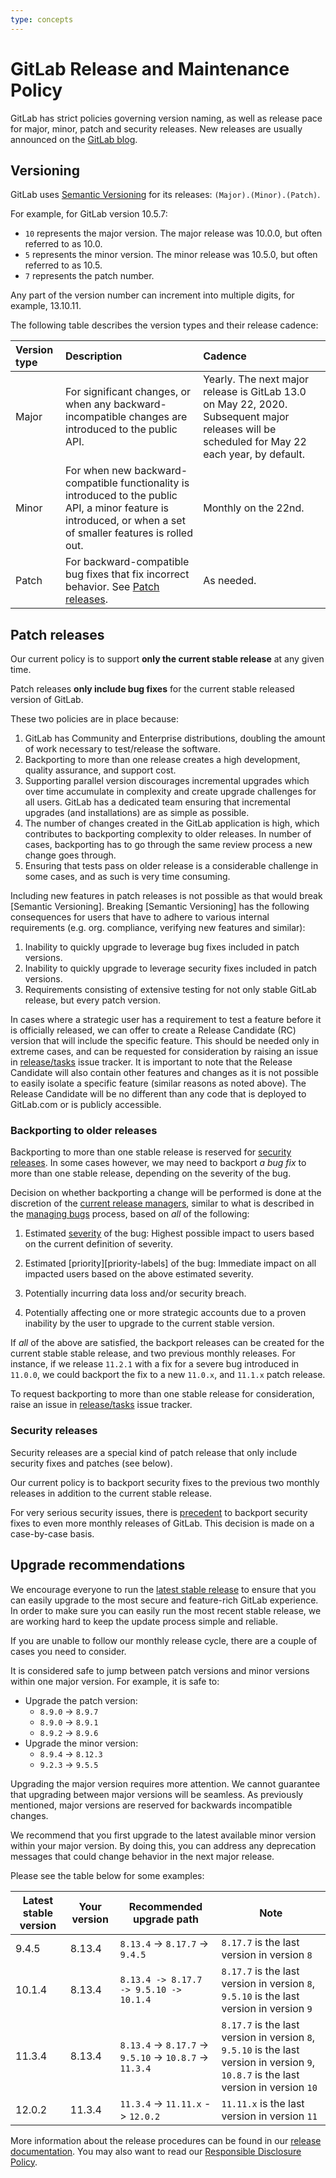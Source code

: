 ```yaml
---
type: concepts
---
```


# GitLab Release and Maintenance Policy

GitLab has strict policies governing version naming, as well as release pace for major, minor,
patch and security releases. New releases are usually announced on the [GitLab blog](https://about.gitlab.com/blog/categories/releases/).

## Versioning

GitLab uses [Semantic Versioning](https://semver.org/) for its releases:
`(Major).(Minor).(Patch)`.

For example, for GitLab version 10.5.7:

- `10` represents the major version. The major release was 10.0.0, but often referred to as 10.0.
- `5` represents the minor version. The minor release was 10.5.0, but often referred to as 10.5.
- `7` represents the patch number.

Any part of the version number can increment into multiple digits, for example, 13.10.11.

The following table describes the version types and their release cadence:

| Version type | Description | Cadence |
|:-------------|:------------|:--------|
| Major        | For significant changes, or when any backward-incompatible changes are introduced to the public API. | Yearly. The next major release is GitLab 13.0 on May 22, 2020. Subsequent major releases will be scheduled for May 22 each year, by default. |
| Minor        | For when new backward-compatible functionality is introduced to the public API, a minor feature is introduced, or when a set of smaller features is rolled out. | Monthly on the 22nd. |
| Patch        | For backward-compatible bug fixes that fix incorrect behavior. See [Patch releases](#patch-releases). | As needed. |

## Patch releases

Our current policy is to support **only the current stable release** at any given time.

Patch releases **only include bug fixes** for the current stable released version of
GitLab.

These two policies are in place because:

1. GitLab has Community and Enterprise distributions, doubling the amount of work
necessary to test/release the software.
1. Backporting to more than one release creates a high development, quality assurance,
and support cost.
1. Supporting parallel version discourages incremental upgrades which over time accumulate in
complexity and create upgrade challenges for all users. GitLab has a dedicated team ensuring that
incremental upgrades (and installations) are as simple as possible.
1. The number of changes created in the GitLab application is high, which contributes to backporting complexity to older releases. In number of cases, backporting has to go through the same
review process a new change goes through.
1. Ensuring that tests pass on older release is a considerable challenge in some cases, and as such is very time consuming.

Including new features in patch releases is not possible as that would break [Semantic Versioning].
Breaking [Semantic Versioning] has the following consequences for users that
have to adhere to various internal requirements (e.g. org. compliance, verifying new features and similar):

1. Inability to quickly upgrade to leverage bug fixes included in patch versions.
1. Inability to quickly upgrade to leverage security fixes included in patch versions.
1. Requirements consisting of extensive testing for not only stable GitLab release, but every patch version.

In cases where a strategic user has a requirement to test a feature before it is
officially released, we can offer to create a Release Candidate (RC) version that will
include the specific feature. This should be needed only in extreme cases, and can be requested for consideration by raising an issue in [release/tasks] issue tracker.
It is important to note that the Release Candidate will also contain other
features and changes as it is not possible to easily isolate a specific feature (similar reasons as noted above). The Release Candidate will be no different than any code that is deployed to GitLab.com or is publicly accessible.

### Backporting to older releases

Backporting to more than one stable release is reserved for [security releases](#security-releases).
In some cases however, we may need to backport *a bug fix* to more than one stable
release, depending on the severity of the bug.

Decision on whether backporting a change will be performed is done at the discretion of the [current release managers][release-managers], similar to what is described in the [managing bugs] process, based on *all* of the following:

1. Estimated [severity][severity-labels] of the bug: Highest possible impact to users based on the current definition of severity.

1. Estimated [priority][priority-labels] of the bug: Immediate impact on all impacted users based on the above estimated severity.

1. Potentially incurring data loss and/or security breach.

1. Potentially affecting one or more strategic accounts due to a proven inability by the user to upgrade to the current stable version.

If *all* of the above are satisfied, the backport releases can be created for
the current stable stable release, and two previous monthly releases.
For instance, if we release `11.2.1` with a fix for a severe bug introduced in
`11.0.0`, we could backport the fix to a new `11.0.x`, and `11.1.x` patch release.

To request backporting to more than one stable release for consideration, raise an issue in [release/tasks] issue tracker.

### Security releases

Security releases are a special kind of patch release that only include security
fixes and patches (see below).

Our current policy is to backport security fixes to the previous two
monthly releases in addition to the current stable release.

For very serious security issues, there is
[precedent](https://about.gitlab.com/blog/2016/05/02/cve-2016-4340-patches/)
to backport security fixes to even more monthly releases of GitLab.
This decision is made on a case-by-case basis.

## Upgrade recommendations

We encourage everyone to run the [latest stable release](https://about.gitlab.com/blog/categories/releases/) to ensure that you can
easily upgrade to the most secure and feature-rich GitLab experience. In order
to make sure you can easily run the most recent stable release, we are working
hard to keep the update process simple and reliable.

If you are unable to follow our monthly release cycle, there are a couple of
cases you need to consider.

It is considered safe to jump between patch versions and minor versions within
one major version. For example, it is safe to:

- Upgrade the patch version:
  - `8.9.0` -> `8.9.7`
  - `8.9.0` -> `8.9.1`
  - `8.9.2` -> `8.9.6`
- Upgrade the minor version:
  - `8.9.4` -> `8.12.3`
  - `9.2.3` -> `9.5.5`

Upgrading the major version requires more attention.
We cannot guarantee that upgrading between major versions will be seamless. As previously mentioned, major versions are reserved for backwards incompatible changes.

We recommend that you first upgrade to the latest available minor version within
your major version. By doing this, you can address any deprecation messages
that could change behavior in the next major release.

Please see the table below for some examples:

| Latest stable version | Your version | Recommended upgrade path | Note |
| --------------------- | ------------ | ------------------------ | ---- |
| 9.4.5                 | 8.13.4       | `8.13.4` -> `8.17.7` -> `9.4.5`                          | `8.17.7` is the last version in version `8` |
| 10.1.4                | 8.13.4       | `8.13.4 -> 8.17.7 -> 9.5.10 -> 10.1.4`                   | `8.17.7` is the last version in version `8`, `9.5.10` is the last version in version `9` |
| 11.3.4                | 8.13.4       | `8.13.4` -> `8.17.7` -> `9.5.10` -> `10.8.7` -> `11.3.4` | `8.17.7` is the last version in version `8`, `9.5.10` is the last version in version `9`, `10.8.7` is the last version in version `10` |
| 12.0.2                | 11.3.4       | `11.3.4` -> `11.11.x` -> `12.0.2`                        | `11.11.x` is the last version in version `11`

More information about the release procedures can be found in our
[release documentation](https://gitlab.com/gitlab-org/release/docs). You may also want to read our
[Responsible Disclosure Policy](https://about.gitlab.com/security/disclosure/).

[release-managers]: https://about.gitlab.com/community/release-managers/
[priority-definition]: ../development/contributing/issue_workflow.md#priority-labels
[severity-labels]: ../development/contributing/issue_workflow.html#severity-labels
[managing bugs]: https://gitlab.com/gitlab-org/gitlab/blob/master/PROCESS.md#managing-bugs
[release/tasks]: https://gitlab.com/gitlab-org/release/tasks/issues
